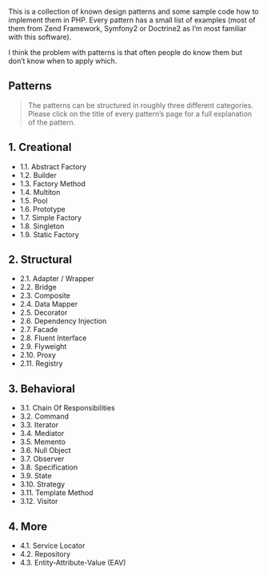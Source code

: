This is a collection of known design patterns and some sample code how to implement them in PHP. Every pattern has a small list of examples (most of them from Zend Framework, Symfony2 or Doctrine2 as I’m most familiar with this software).

I think the problem with patterns is that often people do know them but don’t know when to apply which.

## Patterns

> The patterns can be structured in roughly three different categories. Please click on the title of every pattern’s page for a full explanation of the pattern.

## 1. Creational

  - 1.1. Abstract Factory
  - 1.2. Builder
  - 1.3. Factory Method
  - 1.4. Multiton
  - 1.5. Pool
  - 1.6. Prototype
  - 1.7. Simple Factory
  - 1.8. Singleton
  - 1.9. Static Factory

## 2. Structural

  - 2.1. Adapter / Wrapper
  - 2.2. Bridge
  - 2.3. Composite
  - 2.4. Data Mapper
  - 2.5. Decorator
  - 2.6. Dependency Injection
  - 2.7. Facade
  - 2.8. Fluent Interface
  - 2.9. Flyweight
  - 2.10. Proxy
  - 2.11. Registry
  
## 3. Behavioral

  - 3.1. Chain Of Responsibilities
  - 3.2. Command
  - 3.3. Iterator
  - 3.4. Mediator
  - 3.5. Memento
  - 3.6. Null Object
  - 3.7. Observer
  - 3.8. Specification
  - 3.9. State
  - 3.10. Strategy
  - 3.11. Template Method
  - 3.12. Visitor

## 4. More

  - 4.1. Service Locator
  - 4.2. Repository
  - 4.3. Entity-Attribute-Value (EAV)
